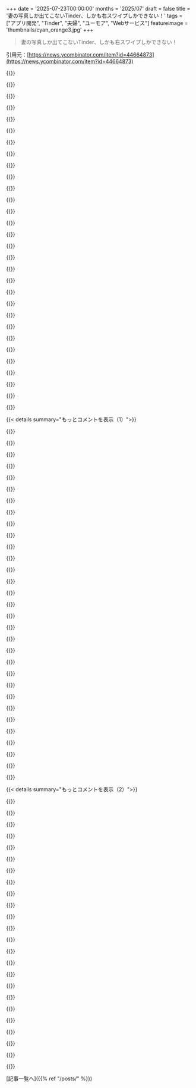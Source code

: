 +++
date = '2025-07-23T00:00:00'
months = '2025/07'
draft = false
title = '妻の写真しか出てこないTinder、しかも右スワイプしかできない！'
tags = ["アプリ開発", "Tinder", "夫婦", "ユーモア", "Webサービス"]
featureimage = 'thumbnails/cyan_orange3.jpg'
+++

> 妻の写真しか出てこないTinder、しかも右スワイプしかできない！

引用元：[https://news.ycombinator.com/item?id=44664873](https://news.ycombinator.com/item?id=44664873)




{{<matomeQuote body="これ、最高だよ。ベッドでコソコソTinderやってたら、妻に何してるのって疑われたんだ。俺は『何でもない…』ってごまかしたけど、妻がスマホ見せろって。渋々見せたら、鼻息荒くアプリを開いて、それが実は妻の写真しか出ないTinderだったんだ。妻が中を見回し始めたら、それからずっと最高の一晩を過ごしてるよ！" userName="K0balt" createdAt="2025/07/24 07:09:12" color="#45d325">}}




{{<matomeQuote body="これのおかげで、最高の朝になったよ！シェアしてくれてありがとう。" userName="risquer" createdAt="2025/07/24 07:14:47" color="">}}




{{<matomeQuote body="俺も同じことやったよ！大笑いしたね。" userName="pigcat" createdAt="2025/07/24 11:35:50" color="">}}




{{<matomeQuote body="似たような感じで、うちは”Kinder”を使ったよ。Tinderみたいに赤ちゃんの名付けをするアプリなんだ。パートナーと両方が右にスワイプした名前が表示されるんだって。これだよ: https://apps.apple.com/us/app/kinder-find-baby-names/id10684..." userName="rkangel" createdAt="2025/07/24 10:25:52" color="#ff5733">}}




{{<matomeQuote body="ちょっと聞いてよ、Tinderなんだけど、子供向けにどうかな？同じ”Kinder”って名前でもいいかもね。" userName="Bridged7756" createdAt="2025/07/24 16:13:12" color="">}}




{{<matomeQuote body="これはひどいアイデアだけど、多分儲かるだろうから、やっちゃうんだろうね。" userName="ronsor" createdAt="2025/07/24 20:06:45" color="">}}




{{<matomeQuote body="ちょっと聞いてくれ。いや、ダメだ。" userName="orangepanda" createdAt="2025/07/24 16:29:27" color="">}}




{{<matomeQuote body="これで気づいたんだけど、Tinderを汎用コンテンツ向けにしたいんだ。写真、レストラン、日時とか、何でもいい。リンクで共有できるようにしてさ。例えば、旅行写真をGoogle Driveフォルダに入れてOAuthで同期、グループチャットにリンクを送って、みんなが良いねした写真を共有する、みたいな感じ。" userName="strken" createdAt="2025/07/24 06:56:59" color="#ff5733">}}




{{<matomeQuote body="デート相手の写真じゃなくて、コンテンツを見せるTinderはどうかな？そして、似たようなコンテンツを好きな人同士でデートをセッティングするんだ。" userName="Buttons840" createdAt="2025/07/24 10:50:33" color="#ff5733">}}




{{<matomeQuote body="VCはユーザーがアプリから離れないことを望む。でも意味のある関係を作っちゃうと、ユーザーはすぐにアプリに戻ってこなくなる。VCはそれが嫌なんだよ。" userName="9rx" createdAt="2025/07/24 14:34:07" color="#785bff">}}




{{<matomeQuote body="だったらVCからの資金調達はやめて、慈善団体にするか、従業員が株主のワーカーズコープにすればいいんじゃない？" userName="wizzwizz4" createdAt="2025/07/24 15:18:44" color="">}}




{{<matomeQuote body="冗談抜きで、たとえ慈善団体やワーカーズコープでも、どうやって存在を世界に知らせるかが課題だよ。アプリ開発は簡単だけど、VCのお金はそれをみんなに知ってもらうために使われるんだ。App Storeに出すだけで人が群がる時代は終わったし、今はお知らせするのに大変なリソースがいる。もちろん、自分用に作るなら問題ないけど、この手のソフトは一人で使っても意味ないからね。" userName="9rx" createdAt="2025/07/24 15:47:57" color="#ff33a1">}}




{{<matomeQuote body="それってTikTokとTikTokのシェアボタンそのものじゃない？" userName="blendaddict" createdAt="2025/07/24 07:16:10" color="">}}




{{<matomeQuote body="口コミで広めればいいじゃん。「このアプリ使いたいなら、友達にも教えてね」ってユーザーに言えばいい。（コンバージョン率は低いだろうけど、無料だし、広告みたいな注目経済を広めない）。広告って大変そうだけど、実はそんなに難しくないよ。ほとんどの広告代理店は効率悪いけど、他に選択肢がないから報酬をもらってるだけ。あと、ネットワーク効果がなくても個人にとって役立つサービスにするのも大事。基本的なサービスができたら、既存のソーシャルイベントを集約・分類する作業もやろう。標準プロトコルを使って、他の人が使いやすいようにね。でも、APIを使う人はちゃんと監視して、Facebookみたいな反社会的なヤツは最初から潰しとけ。本当に役立つものができたら、小さめの都市を選んでゲリラ的に宣伝すれば、それだけで十分なはず。あとは最低限の人員を残して、次のビッグなプロジェクトに移ればOK。こうやって3つか4つのインフラを維持できるし、中にはお金を稼げるものもあるかもね！でも、お金儲けに走ってサービスをダメにしたり、過剰に調整したりする誘惑には抗うんだ。" userName="wizzwizz4" createdAt="2025/07/24 16:20:20" color="#ff5733">}}




{{<matomeQuote body="でも元のアイデアは、ユーザーの好みデータを集めて、気に入られたものだけを公開するってことだよね。映画のフォーカスグループみたいにさ。TikTokはそうじゃないでしょ？TikTokのインタラクションデータってアクセスできるの？" userName="samrus" createdAt="2025/07/24 07:42:52" color="">}}




{{<matomeQuote body="口コミでいけるなら、なんでみんなVCにビジネスを売るんだよ？VCに支配されるのなんて嫌な状況なのに。（VC自身は別だけどね）。昔は口コミが通用したけど、もうそんな時代じゃない。みんな口コミを求めてて、ノイズが大きすぎるんだ。使えるシグナルを出すには膨大なリソースが必要なんだよ。" userName="9rx" createdAt="2025/07/24 16:25:28" color="#ff33a1">}}




{{<matomeQuote body="StumbleUpon2？StumbleUponは「Stumble!」ボタンを押すと、ユーザーの興味に合った半ランダムなウェブサイトや動画を開くウェブサイト、ブラウザ拡張機能、ツールバー、モバイルアプリだったんだ。2018年6月に閉鎖されたよ。<br>https://en.wikipedia.org/wiki/StumbleUpon" userName="lesuorac" createdAt="2025/07/24 13:04:02" color="">}}




{{<matomeQuote body="VCにビジネスを渡す理由は二つある。一つは、ソフトウェアとサーバーだけじゃ作れないビジネスがあるから。倉庫とか物流とか、投資を回収する前にかかる固定費がたくさんあるんだ。みんながそういうビジネスを始められるほどのお金を持ってるわけじゃない。二つ目は、人は完全にバカじゃないってこと。何か詐欺だったり、人間に有害だったりするものは、そうじゃないと疑う理由がなければ使わないよ。広告は物事と感情を結びつけて、人の「怪しい」ってセンサーを無効化するのが得意なんだ。本当に役立って、本当に良いものは、ノイズが支配しない閾値を超えれば広告費用なしでも広まるよ。（例えばPlausible Analyticsみたいにね。デモを触ってみて、Google Analyticsより断然良いって結論が出たから、創設者と何度か話した後、ウェブサイト持ってるみんなに教えまくったよ。僕だけじゃなかったのは明らかだね）。投資が必要なくて、長期的な詐欺をやってないなら、なんでみんなVCにビジネスを渡すのか、僕には分からないな。" userName="wizzwizz4" createdAt="2025/07/24 16:47:14" color="#ff5c5c">}}




{{<matomeQuote body="リンクとか動画、画像、テキストをみんなでシェアして、誰かが投票して人気があるものを、簡単にアクセスできるトップページに表示する...このアイデア、どこかで聞いたことあるような気がするんだよな。" userName="arghwhat" createdAt="2025/07/24 10:34:29" color="">}}




{{<matomeQuote body="StumbleUponは大好きだったけど、今復活させてもインオーガニックなトラフィックとマルウェアしか生まないだろうね。" userName="SketchySeaBeast" createdAt="2025/07/24 13:12:31" color="">}}




{{<matomeQuote body="倉庫や物流など、VCが嫌う固定費ビジネスについて語ってるね。VCは急速な成長と早期売却を望むから、倉庫みたいなものは逆なんだ。<br>Plausible Analyticsが自己資金って言うけど、金持ちならなんでわざわざ貧乏人向けアプリなんか使うんだ？コンシェルジュでも雇えばいいだろ。" userName="9rx" createdAt="2025/07/24 16:53:56" color="#45d325">}}




{{<matomeQuote body="お前はソーシャルメディアだと思ってるかもしれないけど、これは非公開グループで意見を集めて、ベストな写真を別のプラットフォームに投稿するためのデータエクスポートが主目的って言ってるんだ。ソーシャルメディアとはちょっと違うし、公開されてない。ずっとスクロールするもんじゃないんだよ。" userName="samrus" createdAt="2025/07/24 11:29:30" color="">}}




{{<matomeQuote body="ウェブが数少ないサイトに集中しちゃったから、StumbleUponの復活は無理だろうなって俺も心配してる。もしStumbleがredditの投稿とかImgurのリンクばっかりになっちゃったら、意味ないだろ？" userName="kedean" createdAt="2025/07/24 13:59:12" color="">}}




{{<matomeQuote body="このアイデアはマジでいいと思うけど、すぐ悪用されて「おもしろ」目的で気持ち悪い画像とかひどい画像のるつぼになるのは確実だよね。それに、無限にスクロールするソーシャルメディアも、UXの点ではこれと変わらないんじゃない？「いいね」やブックマークが右スワイプみたいなもんでしょ？" userName="HSO" createdAt="2025/07/24 07:00:49" color="#45d325">}}




{{<matomeQuote body="でもさ、DiscordやSignal、Telegram、Facebook Messengerみたいなほとんどのチャットアプリって、送った画像にリアクションできるじゃん。グループチャットで送って、一番リアクションが多いやつをアップロードすればいいだけだろ。" userName="Mashimo" createdAt="2025/07/24 09:29:45" color="">}}




{{<matomeQuote body="デジタルサービスビジネスは、サーバと自分の時間だけなら金持ちじゃなくても始められる。Hacker Newsに投稿できる奴なら時間もあるだろ。金銭以外にも多くの障壁があるけど、金持ちなら乗り越えられるし、それだけが唯一の方法じゃない。これらをまとめて「特権」って呼べるかもね。" userName="wizzwizz4" createdAt="2025/07/24 20:11:43" color="">}}




{{<matomeQuote body="Plausibleについてだけど、デモ試して使う前にコンプライアンスと利用規約を確認すべきだったな。DPOがいないのはヤバい兆候だし、注意点がある。UmamiやMatomoの方が安くて安全だったろうね。" userName="openplatypus" createdAt="2025/07/24 17:30:45" color="">}}




{{<matomeQuote body="「金持ちじゃなくてもデジタルサービスビジネスはできる」って言うけど、ノイズを超えて成功するには金が必要だよ。テクノロジーがテクノロジー企業を作るんじゃない。テクノロジーは簡単。難しいのは世の中を知ること。それには莫大なリソースが必要なんだ。昔は違ったけど、今じゃタイムマシンがないと無理だね。" userName="9rx" createdAt="2025/07/25 14:59:14" color="#ff5c5c">}}




{{<matomeQuote body="これって皮肉だよ。だってHacker NewsやRedditも、まさにその説明に当てはまるんだから。" userName="arghwhat" createdAt="2025/07/24 20:45:25" color="#ff5733">}}




{{<matomeQuote body="PlausibleはDPO（データ保護責任者）いらないはずだよ。GDPR第37条を見てね。（念のため確認するけど。）Plausibleのドキュメント読んだけど、問題ないと思う。UmamiのサイトはJavaScript必須で怪しいし、米国の会社だからNGだね。Matomoはすごく良くて、僕もおすすめだよ。" userName="wizzwizz4" createdAt="2025/07/24 20:00:55" color="#38d3d3">}}




{{< details summary="もっとコメントを表示（1）">}}

{{<matomeQuote body="今やるなら、手作業でキュレーションして、投稿されたページが変更されてないか常にチェックしないと無理だろうね。でも、それなら機能するよ。採算が取れるかは別問題だけど、利益を追求すると面白さがなくなるってのはあるよね。" userName="Cthulhu_" createdAt="2025/07/24 14:28:14" color="#38d3d3">}}




{{<matomeQuote body="StumbleUpon大好きだったな。でも、あれがアルゴリズムフィードが僕の注意力をどうするかの最初の予兆だった気がする。それでも、ソーシャルメディア以前の時代、いろんな素敵な個人サイトを見つけられるのは本当にクールだったよ。" userName="epiccoleman" createdAt="2025/07/24 18:55:13" color="#ff5733">}}




{{<matomeQuote body="最悪のアイデアじゃないけど、ビジネスというよりは既存のSNSの機能って感じがするね。SNSにはコンテンツもいいねもあるし、あとはデート機能をいくつか追加するだけって感じ。" userName="dragonwriter" createdAt="2025/07/24 20:13:02" color="">}}




{{<matomeQuote body="YouTuberのjames scholz（jvscholz）が、最近そんなプロジェクトを開発してるって言ってたよ。ランディングページもあったはず。もうリンクが見つからなくて、彼のYouTube動画を全部チェックしないといけないんだけどね。" userName="blendaddict" createdAt="2025/07/24 12:14:04" color="">}}




{{<matomeQuote body="もしこのアプリが恋愛目的じゃない出会いにも使えたら、恋人ができた後も使い続けられるのにね。" userName="Buttons840" createdAt="2025/07/24 19:07:33" color="">}}




{{<matomeQuote body="（それらを）除外できるって？みんなStumbleUponにはかなりちゃんとした設定ページがあって、興味のあるトピックを手動で選べたこととか、新しいページをURLを出すだけで投稿できなかったことを忘れてるみたいだね。それに、サムズダウンの横の矢印をクリックしたら“このドメインをブロック”っていうオプションがあったのも覚えてるよ: https://i.sstatic.net/VLS4c.png" userName="Izkata" createdAt="2025/07/24 14:17:53" color="#ff5c5c">}}




{{<matomeQuote body="もう少しだね。違いはTinderみたいなスワイプUXで承認データを入力することと、その承認データを他のアプリが手動なしで使えるようにプログラムでエクスポートできること。チャットプラットフォームがこういうプラグインを作るのは不可能じゃないけど、作らないとね。" userName="samrus" createdAt="2025/07/24 11:31:23" color="#785bff">}}




{{<matomeQuote body="うちの妻もこれ使うのかな？逆側で。いや、やっぱいいや…。彼女が左にスワイプしようとして、『アプリ壊れてる！』って言う悲しい現実はいらないもんね。" userName="dsauerbrun" createdAt="2025/07/24 00:50:58" color="#ff5c5c">}}




{{<matomeQuote body="「左スワイプしかできないモード」もあるんだって、サブスクで解放されるらしい。プレミアムモードだと、パートナーの元カレ元カノや同僚の写真も表示されて、違反があったら即通知されるんだってさ。" userName="cornholio" createdAt="2025/07/24 05:51:53" color="#ff5c5c">}}




{{<matomeQuote body="左にスワイプすると、結婚する前の自分の写真が出てくるんだよ。" userName="nashashmi" createdAt="2025/07/24 15:31:38" color="">}}




{{<matomeQuote body="もっと良いパートナーになろうと努力して、彼女が右にスワイプするようにすればいいんじゃない？" userName="AlecSchueler" createdAt="2025/07/24 07:13:47" color="">}}




{{<matomeQuote body="それって大変そうだな。俺はHugh Jackmanの写真で埋め尽くして、楽勝ってことにするよ。" userName="jfyi" createdAt="2025/07/24 10:21:19" color="#785bff">}}




{{<matomeQuote body="それでどうやって彼を肉体的に魅力的にするの？" userName="xigoi" createdAt="2025/07/24 09:16:45" color="">}}




{{<matomeQuote body="バカなこと言わないでよ。" userName="9dev" createdAt="2025/07/24 07:46:12" color="">}}




{{<matomeQuote body="それか、もうその機能不全な関係は解消した方がいいよ。" userName="socalgal2" createdAt="2025/07/24 08:02:36" color="">}}




{{<matomeQuote body="もうRedditのネタが最高潮に漏れ出してるね。" userName="Wurdan" createdAt="2025/07/24 08:14:03" color="">}}




{{<matomeQuote body="妻がいると、もうその機能不全からは逃れられないよ。もし逃げようとすれば、もっと機能不全なパートナー（政府）がこの面白さに加わってくるだろうね。" userName="9rx" createdAt="2025/07/24 14:39:09" color="#45d325">}}




{{<matomeQuote body="議論に何か加えるべき時にだけコメントするべきなのは分かってるんだけど、これは本当に素敵だね。おめでとう！" userName="tuesdaynight" createdAt="2025/07/23 23:48:45" color="#785bff">}}




{{<matomeQuote body="これ、古いGallagher（Sledge-o-Maticの人）のジョーク思い出すわ。「既婚男性向けPlayboy…毎月同じ女の子！」って商品アイデア出してたんだよね。" userName="strotter" createdAt="2025/07/24 02:31:57" color="#ff5733">}}




{{<matomeQuote body="ありがとうハニー、これ最高だよ！ってか、カメラマンは誰だったんだ？？？" userName="1234letshaveatw" createdAt="2025/07/24 13:15:44" color="#785bff">}}




{{<matomeQuote body="これ、めっちゃ面白いアイデアだね！Tinderみたいなのを毎日のちょっとした愛の行動にするって、なんか健全でいいわ。個人的には「合計右スワイプ数」とか「連続日数」みたいな面白い統計が記録されたらもっと楽しいと思う。ちょっとした個人のUX的なひねりが効いてるね。" userName="paulwilsonn" createdAt="2025/07/24 09:06:28" color="#785bff">}}




{{<matomeQuote body="設定で合計スワイプ数とシェア数が見れるよ :)" userName="risquer" createdAt="2025/07/24 09:33:09" color="">}}




{{<matomeQuote body="ありがとう、君の奥さんに右スワイプする方法を探してたんだよね。" userName="Wolfenstein98k" createdAt="2025/07/24 03:12:37" color="#45d325">}}




{{<matomeQuote body="Redditが漏れてるな。" userName="codeTired" createdAt="2025/07/24 05:39:14" color="">}}




{{<matomeQuote body="確かにそうだけど、元の投稿自体もかなり面白いじゃん。だから、すごくよく合ってるよ。" userName="ranguna" createdAt="2025/07/24 12:18:09" color="">}}




{{<matomeQuote body="俺もこの男の奥さんを選ぶ！" userName="growt" createdAt="2025/07/24 05:18:17" color="#ff33a1">}}




{{<matomeQuote body="これだからRedditが大好きなんだ。あ、待てよ！" userName="omk" createdAt="2025/07/24 05:30:50" color="">}}




{{<matomeQuote body="ありがとう。俺はHNには、配偶者の写真しか表示されず右スワイプしかできないアプリの真面目な議論を求めてるんだよ。" userName="khazhoux" createdAt="2025/07/24 05:56:19" color="">}}




{{<matomeQuote body="HNにも不真面目な議論はたくさんあるけど、Redditみたいなミームは避けてるだけだよ。" userName="gpderetta" createdAt="2025/07/24 08:41:20" color="">}}




{{<matomeQuote body="冗談の後には/sを付けるの忘れんなよ。これは必須だぜ。" userName="abcd_f" createdAt="2025/07/24 12:16:33" color="">}}

{{</details>}}




{{< details summary="もっとコメントを表示（2）">}}

{{<matomeQuote body="HNはReddit議論のネガティブさや有害さ全部持ってるけど、笑顔とか笑いみたいな非生産的なものに邪魔されないぜ！マジな話、平均的なHNのコメントスレッドはRedditより全然楽しくない。Redditにはもっとひどい所あるけど、HN全体とReddit全体を比較するのはおかしい。HNはむしろ一つの（大規模で活発な）subredditに似てる。" userName="arghwhat" createdAt="2025/07/24 10:32:15" color="#ff5c5c">}}




{{<matomeQuote body="HNのコメントスレッドがRedditより楽しくないって意見には強く反論するね。HNユーザーは俺にはいろんな意味で筋が通ってる。Redditユーザーは運次第で、50%はまともだけど50%は『何これ？』ってなる。HNは95%まともだよ。一部の人には癖があるかもしれないけど、俺にとっては見つけた瞬間からホームだったね。Redditっぽいコメントも今回のトピックならアリだと思う。人生で真面目なタイプの人には、この手の話題はちょっとイライラするかもしれないけどね。" userName="mettamage" createdAt="2025/07/24 12:24:25" color="#ff5733">}}




{{<matomeQuote body="HNはウェブ上で数少ない、コミュニティらしいプラットフォームを維持してる場所で、俺にとってもホームだね。でも、全体的な気風がどれだけ理性的かはトピックによると思う。Techが強みだから95%（大半）は妥当だけど、社会問題や市民的自由、個人の責任みたいなトピックだと全然理性的じゃない、半々くらいかな…そういう話題のひどいコメントを友達と共有して楽しんでるし、そういうのは事欠かないよ。でも、モデレーションには拍手だね。大抵、変なコメントはすぐにフラグされて消えるから。<br>https://news.ycombinator.com/item?id=44531605<br>https://news.ycombinator.com/item?id=44258152<br>https://news.ycombinator.com/item?id=43841812<br>他にもたくさん。" userName="gchamonlive" createdAt="2025/07/24 12:57:23" color="#38d3d3">}}




{{<matomeQuote body="俺が行くRedditはだいたいミーム、真面目な議論、脱線したスレッドが同じくらいだね。HNだと最初のミーム部分がなくなった感じで、真面目な議論と脱線したスレッドが半々って感じ。どっちも目を覆いたくなるような内容はないようにモデレートされてるよ（これもReddit全体じゃなくて、同じような内容を扱う特定のsubredditと比較しての話だけどね）。確かにこういうのが好きな人もいるかもしれないけど、Redditに対する一般的な態度やユーモア排除の姿勢が示唆するほど、客観的にHNが優れてるわけじゃないよ。" userName="arghwhat" createdAt="2025/07/24 20:55:26" color="#38d3d3">}}




{{<matomeQuote body="HNは大学のフォーラムに似てるね。ユーザー層はよりプロフェッショナルな大人に偏ってる。俺もHNの方が好きだよ。" userName="1234letshaveatw" createdAt="2025/07/24 13:12:28" color="">}}




{{<matomeQuote body="そのアプリ自体がミームだったんだよ！" userName="khazhoux" createdAt="2025/07/24 16:09:30" color="">}}




{{<matomeQuote body="https://news.ycombinator.com/item?id=8289007" userName="skinkestek" createdAt="2025/07/24 10:29:39" color="#ff33a1">}}




{{<matomeQuote body="OPの次のアプリ見たらビビるぜ、あれはママの写真しかなくて左スワイプしかできないんだからな。" userName="stavros" createdAt="2025/07/24 08:42:32" color="#45d325">}}




{{<matomeQuote body="これはどう見てもお楽しみスレッドだね。" userName="samrus" createdAt="2025/07/24 07:40:53" color="">}}




{{<matomeQuote body="あーね、Redditのクソスレの一番上によくあるコメント連鎖ミームじゃん。超楽しいね。" userName="uncircle" createdAt="2025/07/24 11:43:38" color="">}}




{{<matomeQuote body="お楽しみスレッドは君には合わないのかもしれないね。" userName="samrus" createdAt="2025/07/24 21:08:39" color="">}}




{{<matomeQuote body="HNでこんなにダウンボートされてて、文字がほとんど読めない人初めて見たわ。おめでとう。" userName="mfro" createdAt="2025/07/24 13:48:07" color="">}}




{{<matomeQuote body="プロフィール設定に行って、『showdead』を有効にするといいよ。超物議を醸すコメントは検閲されて隠されるから、それで読めないんだ。俺なんてRedditが全然面白くないって言っただけでたったの－4ポイントだけど、大丈夫さ。" userName="uncircle" createdAt="2025/07/24 15:33:54" color="#ff33a1">}}




{{<matomeQuote body="君には同意するし（原則として賛成したけど）、たまに気の利いた冗談なら許せるよ。これはまさにその冗談だったね。俺もHNのコメントでMonty Pythonの引用を試したこと、何度もあるんだ。" userName="dotancohen" createdAt="2025/07/24 17:30:20" color="#38d3d3">}}




{{<matomeQuote body="うううううう、わかったよ。" userName="jamwil" createdAt="2025/07/24 07:00:13" color="">}}




{{<matomeQuote body="iPhone 13 miniだと表示が切れちゃうんだ。<br>https://space55.xyz/files/tmp/tender_screenshot.jpg" userName="slmjkdbtl" createdAt="2025/07/24 04:43:26" color="#ff33a1">}}




{{<matomeQuote body="猫をしないでね。" userName="Traubenfuchs" createdAt="2025/07/24 05:35:45" color="">}}




{{<matomeQuote body="彼は誤って猫全体を。" userName="croisillon" createdAt="2025/07/24 07:05:01" color="">}}




{{<matomeQuote body="彼はそれを試したけど、iPhone miniのせいで誤って猫の半分だけになっちゃったんだ。" userName="danillonunes" createdAt="2025/07/24 17:08:14" color="#785bff">}}




{{<matomeQuote body="それはプラトニックだよ。" userName="subscribed" createdAt="2025/07/24 06:21:52" color="">}}




{{<matomeQuote body="おっと、ごめん、それ直すね！でも可愛い猫だね。" userName="risquer" createdAt="2025/07/24 08:01:27" color="#38d3d3">}}




{{<matomeQuote body="設定中に写真アクセスを許可する”設定”ボタンを押しても何も起こらないんだ。iOS 18.5、iPhone 15 Pro Maxだよ。" userName="three_22" createdAt="2025/07/24 13:51:07" color="#785bff">}}




{{<matomeQuote body="これはこのサイトで今まで見た中で最高の投稿だよ。" userName="egypturnash" createdAt="2025/07/23 23:36:07" color="#45d325">}}

{{</details>}}



[記事一覧へ]({{% ref "/posts/" %}})
